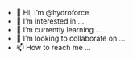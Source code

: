 - 👋 Hi, I’m @hydroforce
- 👀 I’m interested in ...
- 🌱 I’m currently learning ...
- 💞️ I’m looking to collaborate on ...
- 📫 How to reach me ...

<!---
hydroforce/hydroforce is a ✨ special ✨ repository because its `README.md` (this file) appears on your GitHub profile.
You can click the Preview link to take a look at your changes.
--->
